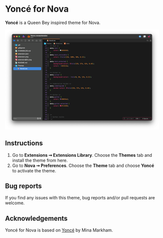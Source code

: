 # Yoncé for Nova

**Yoncé** is a Queen Bey inspired theme for Nova.

![](Images/screenshot.png)

## Instructions

1. Go to **Extensions ➞ Extensions Library**. Choose the **Themes** tab and install the theme from here.
1. Go to **Nova ➞ Preferences**. Choose the **Theme** tab and choose **Yoncé** to activate the theme.

## Bug reports

If you find any issues with this theme, bug reports and/or pull requests are welcome.

## Acknowledgements

Yoncé for Nova is based on [Yoncé](https://github.com/minamarkham/yonce) by Mina Markham.
